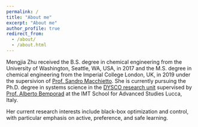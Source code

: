 ```yaml
---
permalink: /
title: "About me"
excerpt: "About me"
author_profile: true
redirect_from: 
  - /about/
  - /about.html
---
```


Mengjia Zhu received the B.S. degree in chemical engineering from the University of Washington, Seattle, WA, USA, in 2017 and the M.S. degree in chemical engineering from the Imperial College London, UK, in 2019 under the supersivion of [Prof. Sandro Macchietto](https://www.imperial.ac.uk/people/s.macchietto). She is currently pursuing the Ph.D. degree in systems science in the [DYSCO research unit](http://dysco.imtlucca.it/) supervised by [Prof. Alberto Bemporad](http://cse.lab.imtlucca.it/~bemporad/) at the IMT School for Advanced Studies Lucca, Italy.

Her current research interests include black-box optimization and control, with particular emphasis on active, preference, and safe learning.